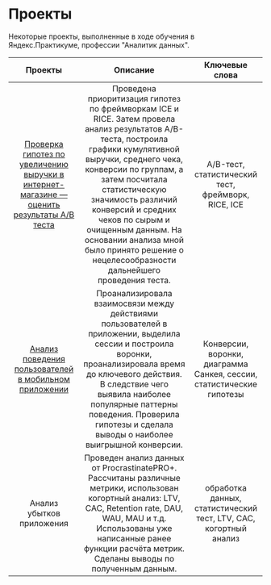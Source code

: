 # Проекты 
Некоторые проекты, выполненные в ходе обучения в Яндекс.Практикуме, профессии "Аналитик данных".

| Проекты | Описание | Ключевые слова |
| :----------------------: | :---------------------: |:---------------------------:|
| [Проверка гипотез по увеличению выручки в интернет-магазине — оценить результаты A/B теста](https://github.com/polydays/Yandex-Practicum-projects/tree/main/Project%202) | Проведена приоритизация гипотез по фреймворкам ICE и RICE. Затем провела анализ результатов A/B-теста, построила графики кумулятивной выручки, среднего чека, конверсии по группам, а затем посчитала статистическую значимость различий конверсий и средних чеков по сырым и очищенным данным. На основании анализа мной было принято решение о нецелесообразности дальнейшего проведения теста. | A/B-тест, статистический тест, фреймворк, RICE, ICE |
| [Анализ поведения пользователей в мобильном приложении](https://github.com/polydays/Yandex-Practicum-projects/tree/main/Project%201) | Проанализировала взаимосвязи между действиями пользователей в приложении, выделила сессии и построила воронки, проанализировала время до ключевого действия. В следствие чего выявила наиболее популярные паттерны поведения. Проверила гипотезы и сделала выводы о наиболее выигрышной конверсии. | Конверсии, воронки, диаграмма Санкея, сессии, статистические гипотезы |
|Анализ убытков приложения|Проведен анализ данных от ProcrastinatePRO+. Рассчитаны различные метрики, использован когортный анализ: LTV, CAC, Retention rate, DAU, WAU, MAU и т.д. Использованы уже написанные ранее функции расчёта метрик. Сделаны выводы по полученным данным.|обработка данных, статистический тест, LTV, CAC, когортный анализ|
